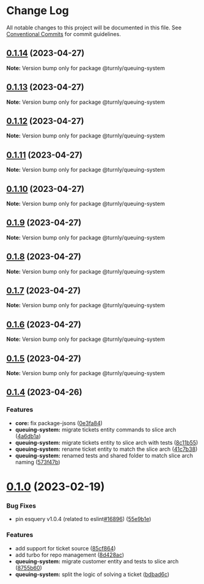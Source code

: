 # Change Log

All notable changes to this project will be documented in this file.
See [Conventional Commits](https://conventionalcommits.org) for commit guidelines.

## [0.1.14](https://github.com/turnly/turnly/compare/v0.1.13...v0.1.14) (2023-04-27)

**Note:** Version bump only for package @turnly/queuing-system





## [0.1.13](https://github.com/turnly/turnly/compare/v0.1.12...v0.1.13) (2023-04-27)

**Note:** Version bump only for package @turnly/queuing-system





## [0.1.12](https://github.com/turnly/turnly/compare/v0.1.11...v0.1.12) (2023-04-27)

**Note:** Version bump only for package @turnly/queuing-system





## [0.1.11](https://github.com/turnly/turnly/compare/v0.1.10...v0.1.11) (2023-04-27)

**Note:** Version bump only for package @turnly/queuing-system





## [0.1.10](https://github.com/turnly/turnly/compare/v0.1.9...v0.1.10) (2023-04-27)

**Note:** Version bump only for package @turnly/queuing-system





## [0.1.9](https://github.com/turnly/turnly/compare/v0.1.8...v0.1.9) (2023-04-27)

**Note:** Version bump only for package @turnly/queuing-system





## [0.1.8](https://github.com/turnly/turnly/compare/v0.1.7...v0.1.8) (2023-04-27)

**Note:** Version bump only for package @turnly/queuing-system





## [0.1.7](https://github.com/turnly/turnly/compare/v0.1.6...v0.1.7) (2023-04-27)

**Note:** Version bump only for package @turnly/queuing-system





## [0.1.6](https://github.com/turnly/turnly/compare/v0.1.5...v0.1.6) (2023-04-27)

**Note:** Version bump only for package @turnly/queuing-system





## [0.1.5](https://github.com/turnly/turnly/compare/v0.1.4...v0.1.5) (2023-04-27)

**Note:** Version bump only for package @turnly/queuing-system





## [0.1.4](https://github.com/turnly/turnly/compare/v0.1.3...v0.1.4) (2023-04-26)


### Features

* **core:** fix package-jsons ([0e3fa84](https://github.com/turnly/turnly/commit/0e3fa84705644705a5af30cd630a2e880bcf217b))
* **queuing-system:** migrate tickets entity commands to slice arch ([4a6db1a](https://github.com/turnly/turnly/commit/4a6db1a9e8f8f77c55181403271a64235df080fe))
* **queuing-system:** migrate tickets entity to slice arch with tests ([8c11b55](https://github.com/turnly/turnly/commit/8c11b556c3e90f7f2aeff9317acc0e061eee0a5e))
* **queuing-system:** rename ticket entity to match the slice arch ([41c7b38](https://github.com/turnly/turnly/commit/41c7b38a5ca9c2adcb88bdd255240927b0b51e51))
* **queuing-system:** renamed tests and shared folder to match slice arch naming ([573f47b](https://github.com/turnly/turnly/commit/573f47b2d79789851d983fb381b1320f48364bf4))





# [0.1.0](https://github.com/turnly/turnly/compare/v0.0.1...v0.1.0) (2023-02-19)


### Bug Fixes

* pin esquery v1.0.4 (related to eslint[#16896](https://github.com/turnly/turnly/issues/16896)) ([55e9b1e](https://github.com/turnly/turnly/commit/55e9b1ed3f588ba5bd6b18ba92210b8289975630))


### Features

* add support for ticket source ([85cf864](https://github.com/turnly/turnly/commit/85cf86434bb6279212f6ad8ac47bfbbbb2df6a44))
* add turbo for repo management ([8d428ac](https://github.com/turnly/turnly/commit/8d428ac68d6b283a7ae75ca01d68ded79313978f))
* **queuing-system:** migrate customer entity and tests to slice arch ([8755b60](https://github.com/turnly/turnly/commit/8755b60c4e2039c63d5435823131ed270066710a))
* **queuing-system:** split the logic of solving a ticket ([bdbad6c](https://github.com/turnly/turnly/commit/bdbad6cf32585936efa3c0185611c9edd132dd5b))
